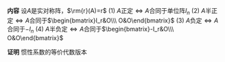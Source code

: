 **内容**
设$A$是实对称阵，$\rm{r}(A)=r$
$(1)\ A$正定$\Leftrightarrow A$合同于单位阵$I_n$
$(2)\ A$半正定$\Leftrightarrow A$合同于$\begin{bmatrix}I_r&O\\\ O&O\end{bmatrix}$
$(3)\ A$负定$\Leftrightarrow A$合同于$-I_n$
$(4)\ A$半负定$\Leftrightarrow A$合同于$\begin{bmatrix}-I_r&O\\\ O&O\end{bmatrix}$

**证明**
惯性系数的等价代数版本

